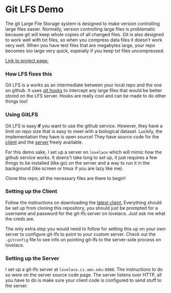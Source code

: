 # Git LFS Demo
The git Large File Storage system is designed to make version controlling
large files easier. Normally, version controlling large files is problematic
because git will keep whole copies of all changed files. Git is also designed
to work well with txt files, so when you compress data files it doesn't work
very well. When you have test files that are megabytes large, your repo becomes 
too large very quick, espeially if you keep txt files uncompressed.

[Link to project page.](https://git-lfs.github.com/)

### How LFS fixes this
Git LFS is a works as an intermediate between your local repo and the one on
github. It uses [git hooks](https://git-scm.com/book/en/v2/Customizing-Git-Git-Hooks)
to intercept any large files that would be better stored on the LFS server.
Hooks are really cool and can be made to do other things too!

### Using GitLFS
Git LFS is easy **if** you want to use the github service. However, they have a
limit on repo size that is easy to meet with a biological dataset. Luckily,
the implementation they have is open source! They have source code for the 
[client](https://github.com/github/git-lfs) and the 
[server](https://github.com/github/lfs-test-server) freely available. 

For this demo sake, I set up a server on `lovelace` which will mimic how the
github service works. It doens't take long to set up, it just requires a few
things to be installed (like go) on the server and a way to run it in the 
background (like screen or tmux if you are lazy like me).

Clone this repo; all the necessary files are there to begin! 

### Setting up the Client
Follow the instructions on downloading the [latest client.](https://github.com/github/git-lfs?utm_source=gitlfs_site&utm_medium=source_link&utm_campaign=gitlfs#getting-started)
Everything should be set up from cloning this repository, you should just be
prompted for a username and password for the git-lfs server on lovelace.
Just ask me what the creds are.

The only extra step you would need to follow for setting this up on your own 
server to configure git-lfs to point to your custom server.
Check out the `.gitconfig` file to see  info on pointing git-lfs to the 
server-side process on lovelace.

### Setting up the Server
I set up a git-lfs server at `lovelace.cs.umn.edu:8080`. The instructions to 
do so were on the server source code page. The server listens over HTTP, all
you have to do is make sure your client code is configured to send stuff to
the server.
